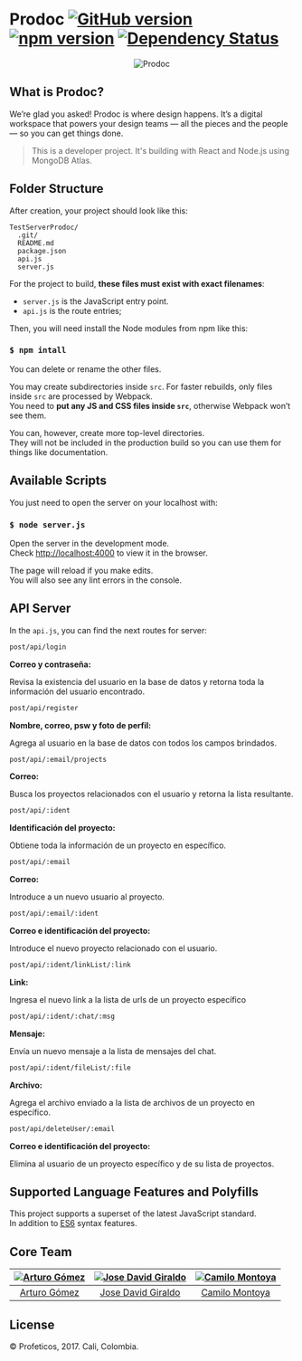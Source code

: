 # Prodoc  [![GitHub version](https://badge.fury.io/gh/google%2Fmaterial-design-lite.svg)](https://badge.fury.io/gh/google%2Fmaterial-design-lite) [![npm version](https://badge.fury.io/js/material-design-lite.svg)](https://badge.fury.io/js/material-design-lite) [![Dependency Status](https://david-dm.org/google/material-design-lite.svg)](https://david-dm.org/google/material-design-lite)


<p align="center">
    <img src='http://res.cloudinary.com/attearturo/image/upload/v1515452047/portadagit_bmhxun.png' alt="Prodoc"/>
</p>

## What is Prodoc?
We’re glad you asked! Prodoc is where design happens. It’s a digital workspace that powers your design teams — all the pieces and the people — so you can get things done.

> This is a developer project. It's building with React and Node.js using MongoDB Atlas.


## Folder Structure

After creation, your project should look like this:

```
TestServerProdoc/
  .git/
  README.md
  package.json
  api.js
  server.js
```

For the project to build, **these files must exist with exact filenames**:

* `server.js` is the JavaScript entry point.
* `api.js` is the route entries;

Then, you will need install the Node modules from npm like this:

### `$ npm intall`

You can delete or rename the other files.

You may create subdirectories inside `src`. For faster rebuilds, only files inside `src` are processed by Webpack.<br>
You need to **put any JS and CSS files inside `src`**, otherwise Webpack won’t see them.

You can, however, create more top-level directories.<br>
They will not be included in the production build so you can use them for things like documentation.

## Available Scripts

You just need to open the server on your localhost with:

### `$ node server.js`

Open the server in the development mode.<br>
Check [http://localhost:4000](http://localhost:4000) to view it in the browser.

The page will reload if you make edits.<br>
You will also see any lint errors in the console.


## API Server

In the `api.js`, you can find the next routes for server:

```sh
post/api/login
```
**Correo y contraseña:**

Revisa la existencia del usuario en la base de datos y retorna toda la información del usuario encontrado.

```sh
post/api/register
```
**Nombre, correo, psw y foto de perfil:**

Agrega al usuario en la base de datos con todos los campos brindados.

```sh
post/api/:email/projects
```
**Correo:**

Busca los proyectos relacionados con el usuario y retorna la lista resultante.

```sh
post/api/:ident
```
**Identificación del proyecto:**

Obtiene toda la información de un proyecto en específico.

```sh
post/api/:email
```
**Correo:**

Introduce a un nuevo usuario al proyecto.

```sh
post/api/:email/:ident
```
**Correo e identificación del proyecto:**

Introduce el nuevo proyecto relacionado con el usuario.

```sh
post/api/:ident/linkList/:link
```
**Link:**

Ingresa el nuevo link a la lista de urls de un proyecto específico

```sh
post/api/:ident/:chat/:msg
```
**Mensaje:**

Envía un nuevo mensaje a la lista de mensajes del chat.

```sh
post/api/:ident/fileList/:file
```
**Archivo:**

Agrega el archivo enviado a la lista de archivos de un proyecto en específico.

```sh
post/api/deleteUser/:email
```
**Correo e identificación del proyecto:**

Elimina al usuario de un proyecto específico y de su lista de proyectos.



## Supported Language Features and Polyfills

This project supports a superset of the latest JavaScript standard.<br>
In addition to [ES6](https://github.com/attearturo/Prodoc) syntax features.


<h2>Core Team</h2>

[![Arturo Gómez](http://res.cloudinary.com/attearturo/image/upload/v1515451247/arturo3_hngldz.png)](https://github.com/attearturo) | [![Jose David Giraldo](http://res.cloudinary.com/attearturo/image/upload/v1515449112/jose_qbwutd.jpg)](https://github.com/josedavidgm1995) | [![Camilo Montoya](http://res.cloudinary.com/attearturo/image/upload/v1515449583/camilo_gftg7c.jpg)](https://github.com/korneas)
:---:|:---:|:---:
[Arturo Gómez](https://github.com/attearturo) | [Jose David Giraldo](https://github.com/josedavidgm1995) | [Camilo Montoya](https://github.com/korneas)


## License

© Profeticos, 2017. Cali, Colombia.

